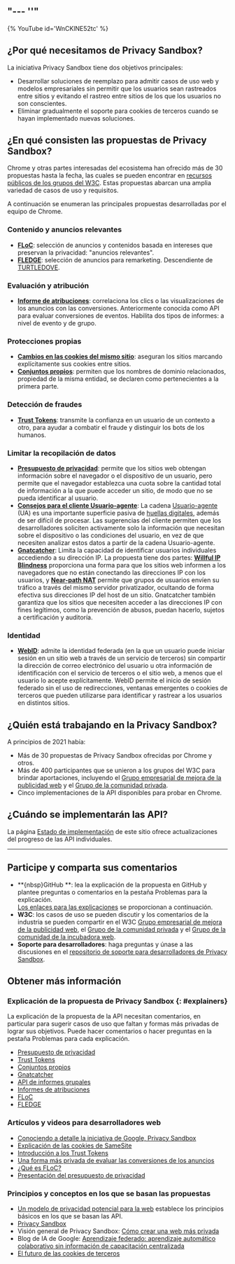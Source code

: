 "--- ''"
---

{% YouTube id='WnCKlNE52tc' %}

## ¿Por qué necesitamos de Privacy Sandbox?

La iniciativa Privacy Sandbox tiene dos objetivos principales:

- Desarrollar soluciones de reemplazo para admitir casos de uso web y modelos empresariales sin permitir que los usuarios sean rastreados entre sitios y evitando el rastreo entre sitios de los que los usuarios no son conscientes.
- Eliminar gradualmente el soporte para cookies de terceros cuando se hayan implementado nuevas soluciones.

## ¿En qué consisten las propuestas de Privacy Sandbox?

Chrome y otras partes interesadas del ecosistema han ofrecido más de 30 propuestas hasta la fecha, las cuales se pueden encontrar en <a href="https://github.com/w3c/web-advertising#ideas-and-proposals-links-outside-this%20-repo%20" data-md-type=" link ">recursos públicos de los grupos del W3C</a>. Estas propuestas abarcan una amplia variedad de casos de uso y requisitos.

A continuación se enumeran las principales propuestas desarrolladas por el equipo de Chrome.

### Contenido y anuncios relevantes

- [**FLoC**](/docs/privacy-sandbox/floc): selección de anuncios y contenidos basada en intereses que preservan la privacidad: "anuncios relevantes".
- [**FLEDGE**](/docs/privacy-sandbox/fledge): selección de anuncios para remarketing. Descendiente de [TURTLEDOVE](https://github.com/WICG/turtledove).

### Evaluación y atribución

- [**Informe de atribuciones**](/docs/privacy-sandbox/attribution-reporting): correlaciona los clics o las visualizaciones de los anuncios con las conversiones. Anteriormente conocida como API para evaluar conversiones de eventos. Habilita dos tipos de informes: a nivel de evento y de grupo.

### Protecciones propias

- [**Cambios en las cookies del mismo sitio**](https://web.dev/samesite-cookies-explained/): aseguran los sitios marcando explícitamente sus cookies entre sitios.
- [**Conjuntos propios**](/docs/privacy-sandbox/first-party-sets): permiten que los nombres de dominio relacionados, propiedad de la misma entidad, se declaren como pertenecientes a la primera parte.

### Detección de fraudes

- [**Trust Tokens**](/docs/privacy-sandbox/trust-tokens): transmite la confianza en un usuario de un contexto a otro, para ayudar a combatir el fraude y distinguir los bots de los humanos.

### Limitar la recopilación de datos

- [**Presupuesto de privacidad**](https://www.youtube.com/watch?v=0STgfjSA6T8): permite que los sitios web obtengan información sobre el navegador o el dispositivo de un usuario, pero permite que el navegador establezca una cuota sobre la cantidad total de información a la que puede acceder un sitio, de modo que no se pueda identificar al usuario.
- [**Consejos para el cliente Usuario-agente**](https://web.dev/user-agent-client-hints/): La cadena [Usuario-agente](https://developer.mozilla.org/en-US/docs/Web/HTTP/Headers/User-Agent) (UA) es una importante superficie pasiva de [huellas digitales](https://w3c.github.io/fingerprinting-guidance/#passive), además de ser difícil de procesar. Las sugerencias del cliente permiten que los desarrolladores soliciten activamente solo la información que necesitan sobre el dispositivo o las condiciones del usuario, en vez de que necesiten analizar estos datos a partir de la cadena Usuario-agente.
- [**Gnatcatcher**](https://github.com/bslassey/ip-blindness): Limita la capacidad de identificar usuarios individuales accediendo a su dirección IP. La propuesta tiene dos partes: [<strong data-md="">Willful IP Blindness</strong>](https://github.com/bslassey/ip-blindness/blob/master/willful_ip_blindness.md) proporciona una forma para que los sitios web informen a los navegadores que no están conectando las direcciones IP con los usuarios, y <a href="https://github.com/%20bslassey%20/%20ip-blindness%20/%20blob%20/%20master%20/%20near_path_nat.md%20" data-md-type=" link "><strong data-md-type=" double_emphasis ">Near-path NAT</strong></a> permite que grupos de usuarios envíen su tráfico a través del mismo servidor privatizador, ocultando de forma efectiva sus direcciones IP del host de un sitio. Gnatcatcher también garantiza que los sitios que necesiten acceder a las direcciones IP con fines legítimos, como la prevención de abusos, puedan hacerlo, sujetos a certificación y auditoría.

### Identidad

- [**WebID**](https://github.com/WICG/WebID): admite la identidad federada (en la que un usuario puede iniciar sesión en un sitio web a través de un servicio de terceros) sin compartir la dirección de correo electrónico del usuario u otra información de identificación con el servicio de terceros o el sitio web, a menos que el usuario lo acepte explícitamente. WebID permite el inicio de sesión federado sin el uso de redirecciones, ventanas emergentes o cookies de terceros que pueden utilizarse para identificar y rastrear a los usuarios en distintos sitios.

## ¿Quién está trabajando en la Privacy Sandbox?

A principios de 2021 había:

- Más de 30 propuestas de Privacy Sandbox ofrecidas por Chrome y otros.
- Más de 400 participantes que se unieron a los grupos del W3C para brindar aportaciones, incluyendo el [Grupo empresarial de mejora de la publicidad web](https://www.w3.org/community/web-adv/participants) y el [Grupo de la comunidad privada](https://www.w3.org/community/privacycg/participants).
- Cinco implementaciones de la API disponibles para probar en Chrome.

## ¿Cuándo se implementarán las API?

La página [Estado de implementación](/docs/privacy-sandbox/status/) de este sitio ofrece actualizaciones del progreso de las API individuales.

---

## Participe y comparta sus comentarios

- **{nbsp}GitHub **: lea la explicación de la propuesta en GitHub y plantee preguntas o comentarios en la pestaña Problemas para la explicación. <br>[Los enlaces para las explicaciones](#explainers) se proporcionan a continuación.
- **W3C**: los casos de uso se pueden discutir y los comentarios de la industria se pueden compartir en el W3C <a href="https://www.w3.org/community/web-adv%20/%20" data-md-type=" link ">Grupo empresarial de mejora de la publicidad web</a>, el [Grupo de la comunidad privada](https://www.w3.org/community/privacycg/participants%20) y el [Grupo de la comunidad de la incubadora web](https://github.com/WICG).
- **Soporte para desarrolladores**: haga preguntas y únase a las discusiones en el <a href="https://github.com/GoogleChromeLabs/privacy-sandbox-dev-support">repositorio de soporte para desarrolladores de Privacy Sandbox</a>.

## Obtener más información

### Explicación de la propuesta de Privacy Sandbox {: #explainers}

La explicación de la propuesta de la API necesitan comentarios, en particular para sugerir casos de uso que faltan y formas más privadas de lograr sus objetivos. Puede hacer comentarios o hacer preguntas en la pestaña Problemas para cada explicación.

- [Presupuesto de privacidad](https://github.com/bslassey/privacy-budget)
- [Trust Tokens](https://github.com/dvorak42/trust-token-api)
- [Conjuntos propios](https://github.com/privacycg/first-party-sets)
- [Gnatcatcher](https://github.com/bslassey/ip-blindness)
- [API de informes grupales](https://github.com/csharrison/aggregate-reporting-api)
- [Informes de atribuciones](https://github.com/csharrison/conversion-measurement-api)
- [FLoC](https://github.com/jkarlin/floc)
- [FLEDGE](https://github.com/michaelkleber/turtledove)

### Artículos y videos para desarrolladores web

- [Conociendo a detalle la iniciativa de Google, Privacy Sandbox](https://web.dev/digging-into-the-privacy-sandbox)
- [Explicación de las cookies de SameSite](https://web.dev/samesite-cookies-explained/)
- [Introducción a los Trust Tokens](https://web.dev/trust-tokens)
- [Una forma más privada de evaluar las conversiones de los anuncios](https://web.dev/conversion-measurement/)
- [¿Qué es FLoC?](https://web.dev/floc/)
- [Presentación del presupuesto de privacidad](https://www.youtube.com/watch?v=0STgfjSA6T8)

### Principios y conceptos en los que se basan las propuestas

- [Un modelo de privacidad potencial para la web](https://github.com/michaelkleber/privacy-model) establece los principios básicos en los que se basan las API.
- [Privacy Sandbox](https://www.chromium.org/Home/chromium-privacy/privacy-sandbox)
- Visión general de Privacy Sandbox: [Cómo crear una web más privada](https://www.blog.google/products/chrome/building-a-more-private-web/)
- Blog de IA de Google: [Aprendizaje federado: aprendizaje automático colaborativo sin información de capacitación centralizada](https://ai.googleblog.com/2017/04/federated-learning-collaborative.html)
- [El futuro de las cookies de terceros](https://blog.chromium.org/2019/10/developers-get-ready-for-new.html)
